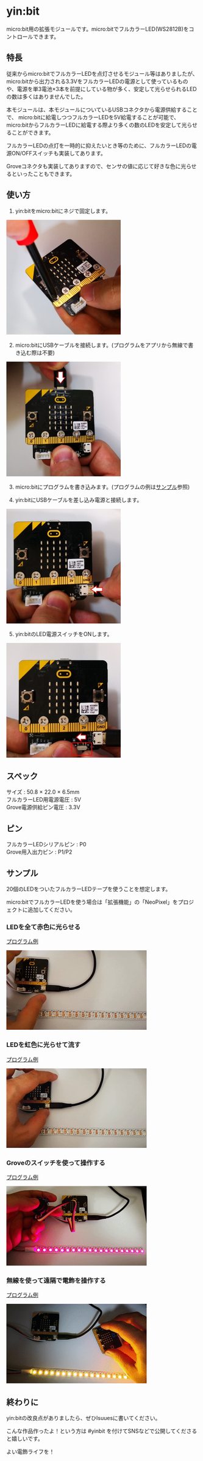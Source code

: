 # yin:bit
micro:bit用の拡張モジュールです。micro:bitでフルカラーLED(WS2812B)をコントロールできます。

## 特長
従来からmicro:bitでフルカラーLEDを点灯させるモジュール等はありましたが、  micro:bitから出力される3.3VをフルカラーLEDの電源として使っているものや、電源を単3電池×3本を前提にしている物が多く、安定して光らせられるLEDの数は多くはありませんでした。

本モジュールは、本モジュールについているUSBコネクタから電源供給することで、  micro:bitに給電しつつフルカラーLEDを5V給電することが可能で、micro:bitからフルカラーLEDに給電する際より多くの数のLEDを安定して光らせることができます。

フルカラーLEDの点灯を一時的に抑えたいとき等のために、フルカラーLEDの電源ON/OFFスイッチも実装してあります。

Groveコネクタも実装してありますので、センサの値に応じて好きな色に光らせるといったこともできます。

## 使い方

1. yin:bitをmicro:bitにネジで固定します。

![demo4](images/yinbit_howto1.jpg)

2. micro:bitにUSBケーブルを接続します。(プログラムをアプリから無線で書き込む際は不要)

![demo4](images/yinbit_howto2.jpg)

3. micro:bitにプログラムを書き込みます。(プログラムの例は[サンプル](#サンプル)参照)

4. yin:bitにUSBケーブルを差し込み電源と接続します。

![demo4](images/yinbit_howto4.jpg)

5. yin:bitのLED電源スイッチをONします。

![demo4](images/yinbit_howto5.jpg)

## スペック

サイズ : 50.8 × 22.0 × 6.5mm   
フルカラーLED用電源電圧 : 5V  
Grove電源供給ピン電圧 : 3.3V

## ピン

フルカラーLEDシリアルピン : P0  
Grove用入出力ピン : P1/P2

## サンプル

20個のLEDをついたフルカラーLEDテープを使うことを想定します。

micro:bitでフルカラーLEDを使う場合は「拡張機能」の「NeoPixel」をプロジェクトに追加してください。

### LEDを全て赤色に光らせる

[プログラム例](https://makecode.microbit.org/_FkpHuT0tiH0w)

![demo1](images/yinbit_demo1.gif)

### LEDを虹色に光らせて流す

[プログラム例](https://makecode.microbit.org/_2kAJboFzL6Ek)

![demo2](images/yinbit_demo2.gif)

### Groveのスイッチを使って操作する

[プログラム例](https://makecode.microbit.org/_hW461R9WmUEq)

![demo3](images/yinbit_demo3.gif)

### 無線を使って遠隔で電飾を操作する

[プログラム例](https://makecode.microbit.org/_WzrJAp9o9Hsq)

![demo4](images/yinbit_demo4.gif)

## 終わりに

yin:bitの改良点がありましたら、ぜひIsuuesに書いてください。

こんな作品作ったよ！という方は #yinbit を付けてSNSなどで公開してくださると嬉しいです。

よい電飾ライフを！
